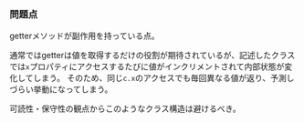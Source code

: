 ### 問題点

getterメソッドが副作用を持っている点。

通常ではgetterは値を取得するだけの役割が期待されているが、記述したクラスでは`x`プロパティにアクセスするたびに値がインクリメントされて内部状態が変化してしまう。
そのため、同じ`c.x`のアクセスでも毎回異なる値が返り、予測しづらい挙動になってしまう。

可読性・保守性の観点からこのようなクラス構造は避けるべき。
